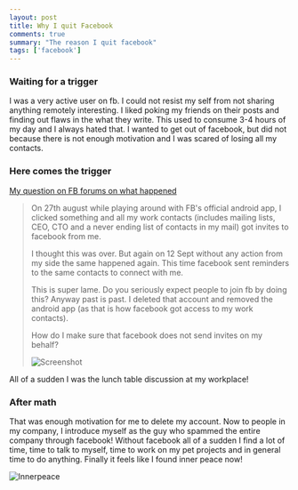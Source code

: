 ```yaml
---
layout: post
title: Why I quit Facebook
comments: true
summary: "The reason I quit facebook"
tags: ['facebook']
---
```


### Waiting for a trigger

I was a very active user on fb. I could not resist my self from not sharing anything remotely interesting. I liked poking my friends on their posts and finding out flaws in the what they write. This used to consume 3-4 hours of my day and I always hated that. I wanted to get out of facebook, but did not because there is not enough motivation and I was scared of losing all my contacts.

### Here comes the trigger

[My question on FB forums on what happened](https://www.facebook.com/help/community/question/?id=1486991664886971)
>On 27th august while playing around with FB's official android app, I clicked something and all my work contacts (includes
>mailing lists, CEO, CTO and a never ending list of contacts in my mail) got invites to facebook from me.
>
>I thought this was over. But again on 12 Sept without any action from my side the same happened again. This time facebook sent reminders to the same contacts to connect with me.
>
>
>This is super lame. Do you seriously expect people to join fb by doing this? Anyway past is past. I deleted that account and removed the android app (as that is how facebook got access to my work contacts).
>
>How do I make sure that facebook does not send invites on my behalf?
>
>![Screenshot](https://dotslash.github.io/images/851536_1486989024887235_1467170772_n.jpg "An example spam mail")

All of a sudden I was the lunch table discussion at my workplace!

### After math

That was enough motivation for me to delete my account. Now to people in my company, I introduce myself as the guy who spammed the entire company through facebook! Without facebook all of a sudden I find a lot of time, time to talk to myself, time to work on my pet projects and in general time to do anything. Finally it feels like I found inner peace now!

![Innerpeace](http://www.agirlandagluegun.com/wp-content/uploads/2014/07/vlcsnap-2009-06-28-20h46m58s178.png-for-web-normal.jpg "Inner peace")
